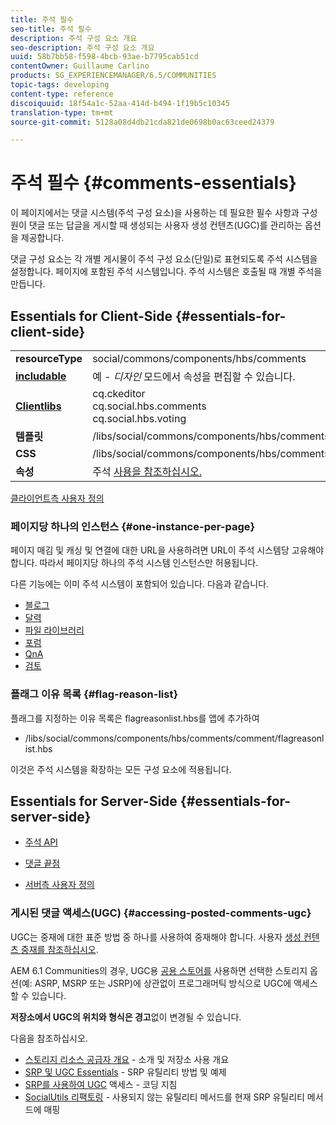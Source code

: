 ```yaml
---
title: 주석 필수
seo-title: 주석 필수
description: 주석 구성 요소 개요
seo-description: 주석 구성 요소 개요
uuid: 58b7bb58-f598-4bcb-93ae-b7795cab51cd
contentOwner: Guillaume Carlino
products: SG_EXPERIENCEMANAGER/6.5/COMMUNITIES
topic-tags: developing
content-type: reference
discoiquuid: 18f54a1c-52aa-414d-b494-1f19b5c10345
translation-type: tm+mt
source-git-commit: 5128a08d4db21cda821de0698b0ac63ceed24379

---
```



# 주석 필수 {#comments-essentials}

이 페이지에서는 댓글 시스템(주석 구성 요소)을 사용하는 데 필요한 필수 사항과 구성원이 댓글 또는 답글을 게시할 때 생성되는 사용자 생성 컨텐츠(UGC)를 관리하는 옵션을 제공합니다.

댓글 구성 요소는 각 개별 게시물이 주석 구성 요소(단일)로 표현되도록 주석 시스템을 설정합니다. 페이지에 포함된 주석 시스템입니다. 주석 시스템은 호출될 때 개별 주석을 만듭니다.

## Essentials for Client-Side {#essentials-for-client-side}

<table>
 <tbody>
  <tr>
   <td> <strong>resourceType</strong></td>
   <td> social/commons/components/hbs/comments</td>
  </tr>
  <tr>
   <td> <a href="scf.md#add-or-include-a-communities-component"><strong>includable</strong></a></td>
   <td>예 - <i>디자인 </i>모드에서 속성을 편집할 수 있습니다.</td>
  </tr>
  <tr>
   <td> <a href="client-customize.md#clientlibs-for-scf"><strong>Clientlibs</strong></a></td>
   <td>cq.ckeditor<br /> cq.social.hbs.comments<br /> cq.social.hbs.voting</td>
  </tr>
  <tr>
   <td> <strong>템플릿</strong></td>
   <td> /libs/social/commons/components/hbs/comments/comments.hbs<br /> </td>
  </tr>
  <tr>
   <td> <strong>CSS</strong></td>
   <td> /libs/social/commons/components/hbs/comments/clientlibs/commentsystem.css</td>
  </tr>
  <tr>
   <td><strong> 속성</strong></td>
   <td> 주석 <a href="comments.md">사용을 참조하십시오.</a></td>
  </tr>
 </tbody>
</table>

[클라이언트측 사용자 정의](client-customize.md)

### 페이지당 하나의 인스턴스 {#one-instance-per-page}

페이지 매김 및 캐싱 및 연결에 대한 URL을 사용하려면 URL이 주석 시스템당 고유해야 합니다. 따라서 페이지당 하나의 주석 시스템 인스턴스만 허용됩니다.

다른 기능에는 이미 주석 시스템이 포함되어 있습니다. 다음과 같습니다.

* [블로그](blog-developer-basics.md)
* [달력](calendar-basics-for-developers.md)
* [파일 라이브러리](essentials-file-library.md)
* [포럼](essentials-forum.md)
* [QnA](qna-essentials.md)
* [검토](reviews-basics.md)

### 플래그 이유 목록 {#flag-reason-list}

플래그를 지정하는 이유 목록은 flagreasonlist.hbs를 앱에 추가하여

* /libs/social/commons/components/hbs/comments/comment/flagreasonlist.hbs

이것은 주석 시스템을 확장하는 모든 구성 요소에 적용됩니다.

## Essentials for Server-Side {#essentials-for-server-side}

* [주석 API](https://helpx.adobe.com/experience-manager/6-5/sites/developing/using/reference-materials/javadoc/com/adobe/cq/social/commons/comments/api/package-summary.html)

* [댓글 끝점](https://helpx.adobe.com/experience-manager/6-5/sites/developing/using/reference-materials/javadoc/com/adobe/cq/social/commons/comments/endpoints/package-summary.html)

* [서버측 사용자 정의](server-customize.md)

### 게시된 댓글 액세스(UGC) {#accessing-posted-comments-ugc}

UGC는 중재에 대한 표준 방법 중 하나를 사용하여 중재해야 합니다.
사용자 [생성 컨텐츠 중재를 참조하십시오](moderate-ugc.md).

AEM 6.1 Communities의 경우, UGC용 [공용 스토어를](working-with-srp.md) 사용하면 선택한 스토리지 옵션(예: ASRP, MSRP 또는 JSRP)에 상관없이 프로그래머틱 방식으로 UGC에 액세스할 수 있습니다.

**저장소에서 UGC의 위치와 형식은 경고**&#x200B;없이 변경될 수 있습니다.

다음을 참조하십시오.

* [스토리지 리소스 공급자 개요](srp.md) - 소개 및 저장소 사용 개요
* [SRP 및 UGC Essentials](srp-and-ugc.md) - SRP 유틸리티 방법 및 예제
* [SRP를 사용하여 UGC](accessing-ugc-with-srp.md) 액세스 - 코딩 지침
* [SocialUtils 리팩토링](socialutils.md) - 사용되지 않는 유틸리티 메서드를 현재 SRP 유틸리티 메서드에 매핑

